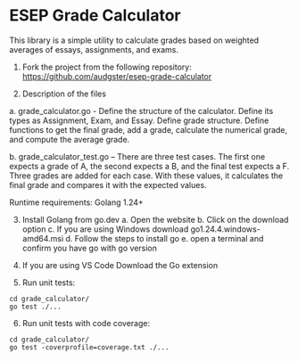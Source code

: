 # ESEP Grade Calculator

This library is a simple utility to calculate grades based on weighted averages of essays, assignments, and exams. 

1. Fork the project from the following repository:  
https://github.com/audgster/esep-grade-calculator

2. Description of the files 

a.	grade_calculator.go  - Define the structure of the calculator. Define its types as Assignment, Exam, and Essay. Define grade structure. Define functions to get the final grade, add a grade, calculate the numerical grade, and compute the average grade.

b.	 grade_calculator_test.go – There are three test cases. The first one expects a grade of A, the second expects a B, and the final test expects a F. Three grades are added for each case. With these values, it calculates the final grade and compares it with the expected values.


Runtime requirements:
Golang 1.24+

3. Install Golang from go.dev
    a. Open the website
    b. Click on the download option
    c. If you are using Windows download go1.24.4.windows-amd64.msi
    d. Follow the steps to install go
    e. open a terminal and confirm you have go with go version

4. If you are using VS Code Download the Go extension

5. Run unit tests:
```
cd grade_calculator/
go test ./...
```

6. Run unit tests with code coverage:
```
cd grade_calculator/
go test -coverprofile=coverage.txt ./...
```